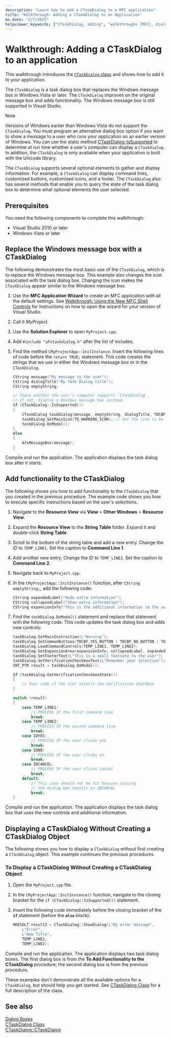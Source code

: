```yaml
---
description: "Learn how to add a CTaskDialog to a MFC application"
title: "Walkthrough: Adding a CTaskDialog to an Application"
ms.date: "2/7/2025"
helpviewer_keywords: ["CTaskDialog, adding", "walkthroughs [MFC], dialogs"]
---
```

# Walkthrough: Adding a CTaskDialog to an application

This walkthrough introduces the [`CTaskDialog` class](../mfc/reference/ctaskdialog-class.md) and shows how to add it to your application.

The `CTaskDialog` is a task dialog box that replaces the Windows message box in Windows Vista or later. The `CTaskDialog` improves on the original message box and adds functionality. The Windows message box is still supported in Visual Studio.

> [!NOTE]
> Versions of Windows earlier than Windows Vista do not support the `CTaskDialog`. You must program an alternative dialog box option if you want to show a message to a user who runs your application on an earlier version of Windows. You can use the static method [CTaskDialog::IsSupported](../mfc/reference/ctaskdialog-class.md#issupported) to determine at run time whether a user's computer can display a `CTaskDialog`. In addition, the `CTaskDialog` is only available when your application is built with the Unicode library.

The `CTaskDialog` supports several optional elements to gather and display information. For example, a `CTaskDialog` can display command links, customized buttons, customized icons, and a footer. The `CTaskDialog` also has several methods that enable you to query the state of the task dialog box to determine what optional elements the user selected.

## Prerequisites

You need the following components to complete this walkthrough:

- Visual Studio 2010 or later
- Windows Vista or later

## Replace the Windows message box with a CTaskDialog

The following demonstrates the most basic use of the `CTaskDialog`, which is to replace the Windows message box. This example also changes the icon associated with the task dialog box. Changing the icon makes the `CTaskDialog` appear similar to the Windows message box.

1. Use the **MFC Application Wizard** to create an MFC application with all the default settings. See [Walkthrough: Using the New MFC Shell Controls](walkthrough-using-the-new-mfc-shell-controls.md) for instructions on how to open the wizard for your version of Visual Studio.
1. Call it *MyProject*.
1. Use the **Solution Explorer** to open `MyProject.cpp`.
1. Add `#include "afxtaskdialog.h"` after the list of includes.
1. Find the method `CMyProjectApp::InitInstance`. Insert the following lines of code before the `return TRUE;` statement. This code creates the strings that we use in either the Windows message box or in the `CTaskDialog`.

    ```cpp
    CString message("My message to the user");
    CString dialogTitle("My Task Dialog title");
    CString emptyString;

    // Check whether the user's computer supports `CTaskDialog`.
    // If not, display a Windows message box instead.
    if (CTaskDialog::IsSupported())
    {
        CTaskDialog taskDialog(message, emptyString, dialogTitle, TDCBF_OK_BUTTON);
        taskDialog.SetMainIcon(TD_WARNING_ICON); // Set the icon to be the same as the Windows message box
        taskDialog.DoModal();
    }
    else
    {
        AfxMessageBox(message);
    }
    ```

Compile and run the application. The application displays the task dialog box after it starts.

## Add functionality to the CTaskDialog

The following shows you how to add functionality to the `CTaskDialog` that you created in the previous procedure. The example code shows you how to execute specific instructions based on the user's selections.

1. Navigate to the **Resource View** via **View** > **Other Windows** > **Resource View**.
1. Expand the **Resource View** to the **String Table** folder. Expand it and double-click **String Table**.
1. Scroll to the bottom of the string table and add a new entry. Change the ID to `TEMP_LINE1`. Set the caption to **Command Line 1**.
1. Add another new entry. Change the ID to `TEMP_LINE2`. Set the caption to **Command Line 2**.
1. Navigate back to `MyProject.cpp`.
1. In the `CMyProjectApp::InitInstance()` function, after `CString emptyString;`, add the following code:

    ```cpp
    CString expandedLabel("Hide extra information");
    CString collapsedLabel("Show extra information");
    CString expansionInfo("This is the additional information to the user,\nextended over two lines.");
    ```

1. Find the `taskDialog.DoModal()` statement and replace that statement with the following code. This code updates the task dialog box and adds new controls:

    ```cpp
    taskDialog.SetMainInstruction(L"Warning");
    taskDialog.SetCommonButtons(TDCBF_YES_BUTTON | TDCBF_NO_BUTTON | TDCBF_CANCEL_BUTTON);
    taskDialog.LoadCommandControls(TEMP_LINE1, TEMP_LINE2);
    taskDialog.SetExpansionArea(expansionInfo, collapsedLabel, expandedLabel);
    taskDialog.SetFooterText(L"This is a small footnote to the user");
    taskDialog.SetVerificationCheckboxText(L"Remember your selection");
    INT_PTR result = taskDialog.DoModal();

    if (taskDialog.GetVerificationCheckboxState())
    {
        // Your code if the user selects the verification checkbox
    }

    switch (result)
    {
        case TEMP_LINE1:
            // PROCESS IF the first command line
            break;
        case TEMP_LINE2:
            // PROCESS IF the second command line
            break;
        case IDYES:
            // PROCESS IF the user clicks yes
            break;
        case IDNO:
            // PROCESS IF the user clicks no
            break;
        case IDCANCEL:
            // PROCESS IF the user clicks cancel
            break;
        default:
            // This case should not be hit because closing
            // the dialog box results in IDCANCEL
            break;
    }
    ```

Compile and run the application. The application displays the task dialog box that uses the new controls and additional information.

## Displaying a CTaskDialog Without Creating a CTaskDialog Object

The following shows you how to display a `CTaskDialog` without first creating a `CTaskDialog` object. This example continues the previous procedures.

### To Display a CTaskDialog Without Creating a CTaskDialog Object

1. Open the `MyProject.cpp` file.
1. In the `CMyProjectApp::InitInstance()` function, navigate to the closing bracket for the `if (CTaskDialog::IsSupported())` statement.
1. Insert the following code immediately before the closing bracket of the **`if`** statement (before the **`else`** block):

    ```cpp
    HRESULT result2 = CTaskDialog::ShowDialog(L"My error message",
        L"Error",
        L"New Title",
        TEMP_LINE1,
        TEMP_LINE2);
    ```

Compile and run the application. The application displays two task dialog boxes. The first dialog box is from the **To Add Functionality to the CTaskDialog** procedure; the second dialog box is from the previous procedure.

These examples don't demonstrate all the available options for a `CTaskDialog`, but should help you get started. See [CTaskDialog Class](../mfc/reference/ctaskdialog-class.md) for a full description of the class.

## See also

[Dialog Boxes](../mfc/dialog-boxes.md)\
[CTaskDialog Class](../mfc/reference/ctaskdialog-class.md)\
[CTaskDialog::CTaskDialog](../mfc/reference/ctaskdialog-class.md#ctaskdialog)
